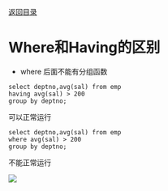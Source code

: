 [返回目录](/basic/where&having.md)

# Where和Having的区别

* where 后面不能有分组函数

```
select deptno,avg(sal) from emp
having avg(sal) > 200
group by deptno;
```

可以正常运行

```
select deptno,avg(sal) from emp
where avg(sal) > 200
group by deptno;
```

不能正常运行

![](/assets/import34.png)






